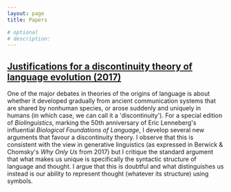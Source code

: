 ```yaml
---
layout: page
title: Papers

# optional
# description: 
---
```

<h2><a href="/assets/papers/justifications_for_a_discontinuity_theory_of_language_evolution.pdf" target="_blank">Justifications for a discontinuity theory of language evolution (2017)</a> <span style="font-style:normal;"></span></h2>

One of the major debates in theories of the origins of language is about whether it developed gradually from ancient communication systems that are shared by nonhuman species, or arose suddenly and uniquely in humans (in which case, we can call it a 'discontinuity'). For a special edition of *Biolinguistics*, marking the 50th anniversary of Eric Lenneberg's influential *Biological Foundations of Language*, I develop several new arguments that favour a discontinuity theory. I observe that this is consistent with the view in generative linguistics (as expressed in Berwick & Chomsky's *Why Only Us* from 2017) but I critique the standard argument that what makes us unique is specifically the syntactic structure of language and thought. I argue that this is doubtful and what distinguishes us instead is our ability to represent thought (whatever its structure) using symbols.